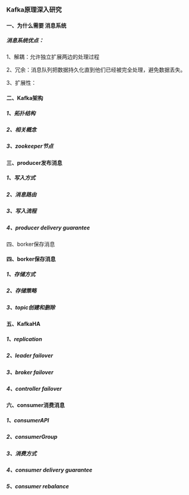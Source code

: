 ### Kafka原理深入研究

#### 一、为什么需要 消息系统

##### 消息系统优点：

1、解耦：允许独立扩展两边的处理过程

2、冗余：消息队列把数据持久化直到他们已经被完全处理，避免数据丢失。

3、扩展性：

#### 二、Kafka架构

##### 1、拓扑结构

##### 2、相关概念

##### 3、zookeeper节点

#### 三、producer发布消息

##### 1、写入方式

##### 2、消息路由

##### 3、写入流程

##### 4、producer delivery guarantee

四、borker保存消息

#### 四、borker保存消息

##### 1、存储方式

##### 2、存储策略

##### 3、topic创建和删除

#### 五、KafkaHA

##### 1、replication

##### 2、leader failover

##### 3、broker failover

##### 4、controller failover

#### 六、consumer消费消息

##### 1、consumerAPI

##### 2、consumerGroup

##### 3、消费方式

##### 4、consumer delivery guarantee

##### 5、consumer rebalance



